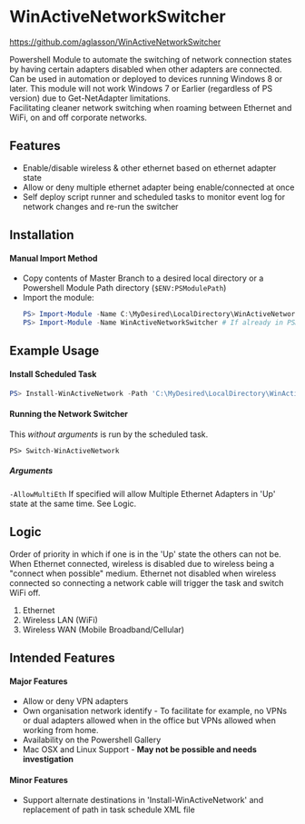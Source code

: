 # WinActiveNetworkSwitcher 
https://github.com/aglasson/WinActiveNetworkSwitcher

Powershell Module to automate the switching of network connection states by having certain adapters disabled when other adapters are connected.  
Can be used in automation or deployed to devices running Windows 8 or later. This module will not work Windows 7 or Earlier (regardless of PS version) due to Get-NetAdapter limitations.  
Facilitating cleaner network switching when roaming between Ethernet and WiFi, on and off corporate networks.  

## Features
* Enable/disable wireless & other ethernet based on ethernet adapter state
* Allow or deny multiple ethernet adapter being enable/connected at once
* Self deploy script runner and scheduled tasks to monitor event log for network changes and re-run the switcher

## Installation
#### Manual Import Method
* Copy contents of Master Branch to a desired local directory or a Powershell Module Path directory (`$ENV:PSModulePath`)
* Import the module:
  ```powershell
  PS> Import-Module -Name C:\MyDesired\LocalDirectory\WinActiveNetworkSwitcher\Module\WinActiveNetworkSwitcher.psd1 # Unless placed in a PSModulePath directory.
  PS> Import-Module -Name WinActiveNetworkSwitcher # If already in PSModulePath. New Powershell session after copy.
  ```

## Example Usage
#### Install Scheduled Task
```powershell
PS> Install-WinActiveNetwork -Path 'C:\MyDesired\LocalDirectory\WinActiveNetworkSwitcher' # For now this will only copy to 'C:\Support\ScheduledTasks\WinActiveNetworkSwitcher\'
```
#### Running the Network Switcher
This *without arguments* is run by the scheduled task.
```
PS> Switch-WinActiveNetwork
```
##### Arguments
`-AllowMultiEth` If specified will allow Multiple Ethernet Adapters in 'Up' state at the same time. See Logic.

## Logic
Order of priority in which if one is in the 'Up' state the others can not be. When Ethernet connected, wireless is disabled due to wireless being a "connect when possible" medium. Ethernet not disabled when wireless connected so connecting a network cable will trigger the task and switch WiFi off.
1. Ethernet
2. Wireless LAN (WiFi)
3. Wireless WAN (Mobile Broadband/Cellular)

## Intended Features
#### Major Features
* Allow or deny VPN adapters
* Own organisation network identify - To facilitate for example, no VPNs or dual adapters allowed when in the office but VPNs allowed when working from home.
* Availability on the Powershell Gallery
* Mac OSX and Linux Support - **May not be possible and needs investigation**

#### Minor Features
* Support alternate destinations in 'Install-WinActiveNetwork' and replacement of path in task schedule XML file
